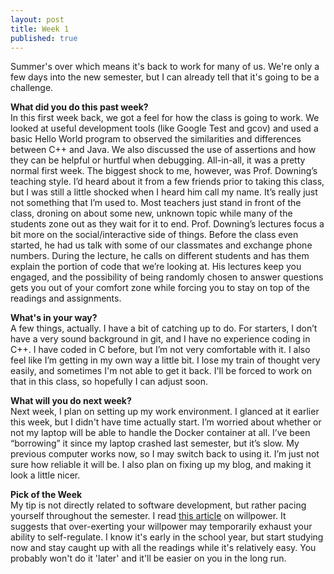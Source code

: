 ```yaml
---
layout: post
title: Week 1
published: true
---
```

Summer's over which means it's back to work for many of us. We're only a few days into the new semester, but I can already tell that it's going to be a challenge.

**What did you do this past week?**  
In this first week back, we got a feel for how the class is going to work. We looked at useful development tools (like Google Test and gcov) and used a basic Hello World program to observed the similarities and differences between C++ and Java. We also discussed the use of assertions and how they can be helpful or hurtful when debugging. All-in-all, it was a pretty normal first week. The biggest shock to me, however, was Prof. Downing’s teaching style. I’d heard about it from a few friends prior to taking this class, but I was still a little shocked when I heard him call my name. It’s really just not something that I’m used to. Most teachers just stand in front of the class, droning on about some new, unknown topic while many of the students zone out as they wait for it to end. Prof. Downing’s lectures focus a bit more on the social/interactive side of things. Before the class even started, he had us talk with some of our classmates and exchange phone numbers. During the lecture, he calls on different students and has them explain the portion of code that we’re looking at. His lectures keep you engaged, and the possibility of being randomly chosen to answer questions gets you out of your comfort zone while forcing you to stay on top of the readings and assignments.

**What's in your way?**  
A few things, actually. I have a bit of catching up to do. For starters, I don’t have a very sound background in git, and I have no experience coding in C++. I have coded in C before, but I’m not very comfortable with it. I also feel like I’m getting in my own way a little bit. I lose my train of thought very easily, and sometimes I'm not able to get it back. I'll be forced to work on that in this class, so hopefully I can adjust soon.

**What will you do next week?**  
Next week, I plan on setting up my work environment. I glanced at it earlier this week, but I didn't have time actually start. I’m worried about whether or not my laptop will be able to handle the Docker container at all. I’ve been “borrowing” it since my laptop crashed last semester, but it’s slow. My previous computer works now, so I may switch back to using it. I’m just not sure how reliable it will be. I also plan on fixing up my blog, and making it look a little nicer.

**Pick of the Week**  
My tip is not directly related to software development, but rather pacing yourself throughout the semester. I read [this article](http://www.nytimes.com/2010/10/09/your-money/09shortcuts.html?_r=0) on willpower. It suggests that over-exerting your willpower may temporarily exhaust your ability to self-regulate. I know it's early in the school year, but start studying now and stay caught up with all the readings while it's relatively easy. You probably won't do it 'later' and it'll be easier on you in the long run.
